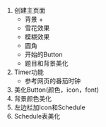 1. 创建主页面  
   - 背景 +
   - 雪花效果
   - 模糊效果
   - 圆角
   - 开始的Button
   - 题目和背景美化
2. Timer功能
   - 参考网页的番茄时钟
3. 美化Button(颜色，icon，font)
4. 背景颜色美化
5. 左边栏加Icon和Schedule
6. Schedule表美化